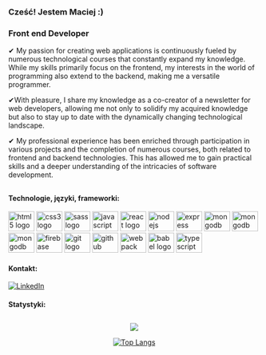 

### Cześć! Jestem Maciej :)  

<h3 align="left"> Front end Developer</h3>

✔ My passion for creating web applications is continuously fueled by numerous technological courses that constantly expand my knowledge. While my skills primarily focus on the frontend, my interests in the world of programming also extend to the backend, making me a versatile programmer.

✔With pleasure, I share my knowledge as a co-creator of a newsletter for web developers, allowing me not only to solidify my acquired knowledge but also to stay up to date with the dynamically changing technological landscape.

✔ My professional experience has been enriched through participation in various projects and the completion of numerous courses, both related to frontend and backend technologies. This has allowed me to gain practical skills and a deeper understanding of the intricacies of software development.

<h2></h2>

#### Technologie, języki, frameworki:

<div>
  <img src="https://cdn.jsdelivr.net/gh/devicons/devicon/icons/html5/html5-original.svg" height="40" width="52" alt="html5 logo"  />
  <img src="https://cdn.jsdelivr.net/gh/devicons/devicon/icons/css3/css3-original.svg" height="40" width="52" alt="css3 logo"  />
  <img src="https://cdn.jsdelivr.net/gh/devicons/devicon/icons/sass/sass-original.svg" height="40" width="52" alt="sass logo"  />
  <img src="https://cdn.jsdelivr.net/gh/devicons/devicon/icons/javascript/javascript-original.svg" height="40" width="52" alt="javascript logo"  />
  <img src="https://cdn.jsdelivr.net/gh/devicons/devicon/icons/react/react-original.svg" height="40" width="52" alt="react logo"  />
  <img src="https://cdn.jsdelivr.net/gh/devicons/devicon/icons/nodejs/nodejs-original.svg" height="40" width="52" alt="nodejs logo"  />
  <img src="https://cdn.jsdelivr.net/gh/devicons/devicon/icons/express/express-original.svg" height="40" width="52" alt="express logo" />
  <img src="https://cdn.jsdelivr.net/gh/devicons/devicon/icons/mongodb/mongodb-plain-wordmark.svg" height="40" width="52" alt="mongodb logo" />
  <img src="https://cdn.jsdelivr.net/gh/devicons/devicon/icons/csharp/csharp-original.svg" height="40" width="52" alt="mongodb logo" />
  <img src="https://cdn.jsdelivr.net/gh/devicons/devicon/icons/mysql/mysql-original.svg" height="40" width="52" alt="mongodb logo" />
  <img src="https://cdn.jsdelivr.net/gh/devicons/devicon/icons/firebase/firebase-plain.svg" height="40" width="52" alt="firebase logo"  />
  <img src="https://cdn.jsdelivr.net/gh/devicons/devicon/icons/git/git-original.svg" height="40" width="52" alt="git logo"  />
  <img src="https://cdn.jsdelivr.net/gh/devicons/devicon/icons/github/github-original.svg" height="40" width="52" alt="github logo"  />
  <img src="https://cdn.jsdelivr.net/gh/devicons/devicon/icons/webpack/webpack-original.svg" height="40" width="52" alt="webpack logo"  />
  <img src="https://cdn.jsdelivr.net/gh/devicons/devicon/icons/babel/babel-original.svg" height="40" width="52" alt="babel logo"  />
  <img src="https://cdn.jsdelivr.net/gh/devicons/devicon/icons/typescript/typescript-original.svg" height="40" width="52" alt="typescript logo"  />
 </div> 

 #### Kontakt:
[![LinkedIn](https://img.shields.io/badge/LinkedIn-%230077B5.svg?logo=linkedin&logoColor=white)](https://www.linkedin.com/in/maciej-szajstek-8995b4175/) 

#### Statystyki:

<h2></h2>

<div align="center">

![](https://github-readme-streak-stats.herokuapp.com/?user=Atlon1&theme=react&hide_border=false)

[![Top Langs](https://github-readme-stats.vercel.app/api/top-langs/?username=Atlon1&layout=compact&theme=react&hide)](https://github.com/anuraghazra/github-readme-stats)

</div>








